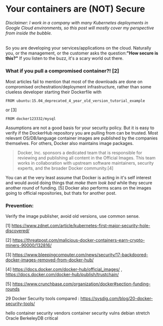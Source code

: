 # Your containers are (NOT) Secure

###### Disclaimer: I work in a company with many Kubernetes deployments in Google Cloud environments, so this post will mostly cover my perspective from inside the bubble.

So you are developing your services/applications on the cloud.
Naturally you, or the management, or the customer asks the question:__"How secure is this?"__
If you listen to the buzz, it's a scary world out there. 
### What if you pull a compromised container?! [2]
Most articles fail to mention that most of the downloads are done on compromised orchestration/deployment infrastructure, rather than some clueless developer starting their Dockerfile with
```
FROM ubuntu:15.04_deprecated_4_year_old_version_tutorial_example
```
or [3]
```
FROM docker123332/mysql
```
Assumptions are not a good basis for your security policy. But it is easy to verify if the DockerHub repository you are pulling from can be trusted. Most relevant OS/DB/language container images are published by the companies themselves. For others, Docker also maintains image packages. 

> Docker, Inc. sponsors a dedicated team that is responsible for reviewing and publishing all content in the Official Images. This team works in collaboration with upstream software maintainers, security experts, and the broader Docker community.[4]

You can at the very least assume that Docker is acting in it's self interest and would avoid doing things that *make them look bad* while they secure another round of funding. [5] Docker also performs scans on the images going to official repositories, but thats for another post.

### Prevention:
Verify the image publisher, avoid old versions, use common sense. 



[1] https://www.zdnet.com/article/kubernetes-first-major-security-hole-discovered/

[2] https://threatpost.com/malicious-docker-containers-earn-crypto-miners-90000/132816/

[3] https://www.bleepingcomputer.com/news/security/17-backdoored-docker-images-removed-from-docker-hub/

[4] https://docs.docker.com/docker-hub/official_images/ , https://docs.docker.com/docker-hub/publish/trustchain/

[5] https://www.crunchbase.com/organization/docker#section-funding-rounds


29 Docker Security tools compared : https://sysdig.com/blog/20-docker-security-tools/





hello
container security vendors
container security vulns
debian stretch Oracle BerkeleyDB critical
